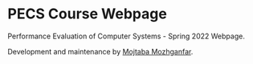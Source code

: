 # PECS Course Webpage
Performance Evaluation of Computer Systems - Spring 2022 Webpage.

Development and maintenance by [Mojtaba Mozhganfar](mailto:mojtaba@mozh.net).
